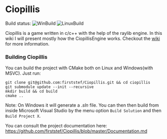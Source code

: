 <h1>Ciopillis</h1>

Build status: ![WinBuild](https://github.com/firststef/Ciopillis/workflows/BuildWindows/badge.svg) ![LinuxBuild](https://github.com/firststef/Ciopillis/workflows/BuildLinux/badge.svg)

Ciopillis is a game written in c/c++ with the help of the raylib engine. In this wiki I will present mostly how the CiopillisEngine works. Checkout the <a href="https://github.com/firststef/Ciopillis/wiki">wiki</a> for more information.

<h3>Building Ciopillis</h3>
You can build the project with CMake both on Linux and Windows(with MSVC). Just run:

```shell
git clone git@github.com:firststef/Ciopillis.git && cd ciopillis
git submodule update --init --recursive
mkdir build && cd build
cmake ..
```

Note: On Windows it will generate a *.sln* file. You can then then build from inside Microsoft Visual Studio by the menu option `Build Solution` and then `Build Project X`.

You can consult the project documentation here: https://github.com/firststef/Ciopillis/blob/master/Documentation.md
